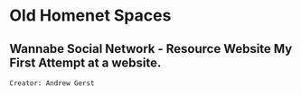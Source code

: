 Old Homenet Spaces
========
Wannabe Social Network - Resource Website
My First Attempt at a website.
-------------------------------
`Creator: Andrew Gerst`